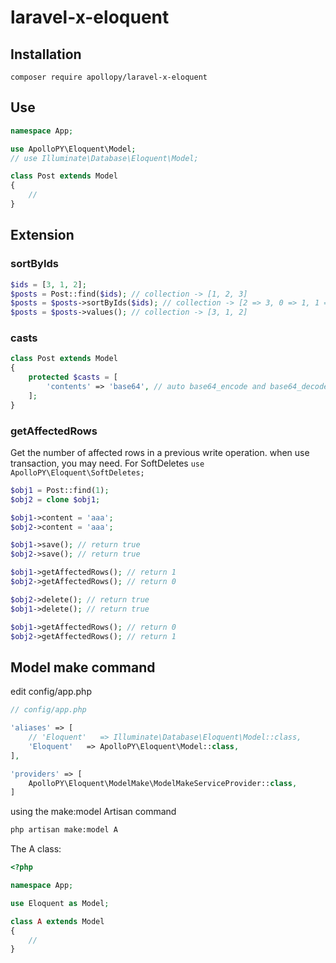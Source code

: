 # laravel-x-eloquent

## Installation

```base
composer require apollopy/laravel-x-eloquent
```

## Use

```php
namespace App;

use ApolloPY\Eloquent\Model;
// use Illuminate\Database\Eloquent\Model;

class Post extends Model
{
    //
}
```

## Extension

### sortByIds

```php
$ids = [3, 1, 2];
$posts = Post::find($ids); // collection -> [1, 2, 3]
$posts = $posts->sortByIds($ids); // collection -> [2 => 3, 0 => 1, 1 => 2]
$posts = $posts->values(); // collection -> [3, 1, 2]
```

### casts

```php
class Post extends Model
{
    protected $casts = [
        'contents' => 'base64', // auto base64_encode and base64_decode, fixed save emoji to mysql
    ];
}
```

### getAffectedRows

Get the number of affected rows in a previous write operation. when use transaction, you may need.
For SoftDeletes `use ApolloPY\Eloquent\SoftDeletes;`

```php
$obj1 = Post::find(1);
$obj2 = clone $obj1;

$obj1->content = 'aaa';
$obj2->content = 'aaa';

$obj1->save(); // return true
$obj2->save(); // return true

$obj1->getAffectedRows(); // return 1
$obj2->getAffectedRows(); // return 0

$obj2->delete(); // return true
$obj1->delete(); // return true

$obj1->getAffectedRows(); // return 0
$obj2->getAffectedRows(); // return 1
```

## Model make command

edit config/app.php

```php
// config/app.php

'aliases' => [
    // 'Eloquent'   => Illuminate\Database\Eloquent\Model::class,
    'Eloquent'   => ApolloPY\Eloquent\Model::class,
],

'providers' => [
    ApolloPY\Eloquent\ModelMake\ModelMakeServiceProvider::class,
]
```

using the make:model Artisan command

```bash
php artisan make:model A
```

The A class:

```php
<?php

namespace App;

use Eloquent as Model;

class A extends Model
{
    //
}

```
